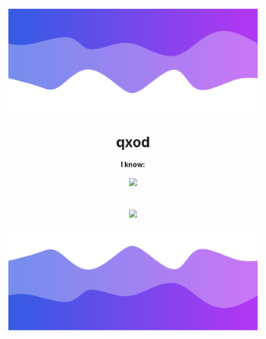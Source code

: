 ![Header](./header.png)

<h1 align="center">qxod</h1>
<a href="https://github.com/imqxod"></a>

<h4 align="center">I know: </h5>
<p align="center">
          <img src="https://skillicons.dev/icons?i=py,html,css,js,java,cpp,csharp"/>
</p>

<br>

<p align="center">
  <img src="https://github-readme-stats.vercel.app/api/?username=imqxod&title_color=674fc9&text_color=9f9f9f&show_icons=true&bg_color=00000000&hide_border=true&icon_color=674fc9&hide_title=true&count_private=true" />
</p>

![Footer](./footer.png)
